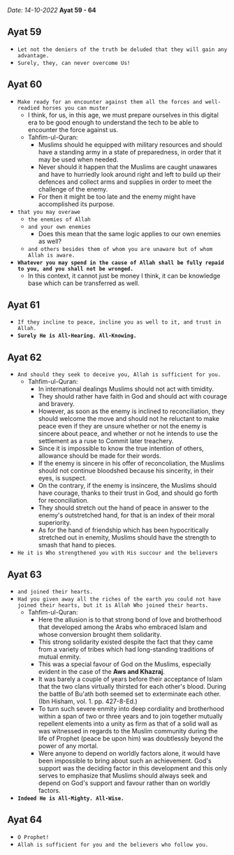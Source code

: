 *Date: 14-10-2022*
**Ayat 59 - 64**

## Ayat 59

- `Let not the deniers of the truth be deluded that they will gain any advantage.`
- `Surely, they, can never overcome Us!`

## Ayat 60

- `Make ready for an encounter against them all the forces and well-readied horses you can muster`
  - I think, for us, in this age, we must prepare ourselves in this digital era to be good enough to understand the tech to be able to encounter the force against us.
  - Tahfim-ul-Quran:
    - Muslims should he equipped with military resources and should have a standing army in a state of preparedness, in order that it may be used when needed.
    - Never should it happen that the Muslims are caught unawares and have to hurriedly look around right and left to build up their defences and collect arms and supplies in order to meet the challenge of the enemy.
    - For then it might be too late and the enemy might have accomplished its purpose.
- `that you may overawe`
  - `the enemies of Allah`
  - `and your own enemies`
    - Does this mean that the same logic applies to our own enemies as well?
  - `and others besides them of whom you are unaware but of whom Allah is aware.`
- **`Whatever you may spend in the cause of Allah shall be fully repaid to you, and you shall not be wronged.`**
  - In this context, it cannot just be money I think, it can be knowledge base which can be transferred as well.

## Ayat 61

- `If they incline to peace, incline you as well to it, and trust in Allah.`
- **`Surely He is All-Hearing. All-Knowing.`**

## Ayat 62

- `And should they seek to deceive you, Allah is sufficient for you.`
  - Tahfim-ul-Quran:
    - In international dealings Muslims should not act with timidity.
    - They should rather have faith in God and should act with courage and bravery. 
    - However, as soon as the enemy is inclined to reconciliation, they should welcome the move and should not he reluctant to make peace even if they are unsure whether or not the enemy is sincere about peace, and whether or not he intends to use the settlement as a ruse to Commit later treachery.
    - Since it is impossible to know the true intention of others, allowance should be made for their words.
    - If the enemy is sincere in his offer of reconcoliation, the Muslims should not continue bloodshed because his sincerity, in their eyes, is suspect.
    - On the contrary, if the enemy is insincere, the Muslims should have courage, thanks to their trust in God, and should go forth for reconciliation.
    - They should stretch out the hand of peace in answer to the enemy's outstretched hand, for that is an index of their moral superiority.
    - As for the hand of friendship which has been hypocritically stretched out in enemity, Muslims should have the strength to smash that hand to pieces.
- `He it is Who strengthened you with His succour and the believers`

## Ayat 63

- `and joined their hearts.`
- `Had you given away all the riches of the earth you could not have joined their hearts, but it is Allah Who joined their hearts.`
  - Tahfim-ul-Quran:
    - Here the allusion is to that strong bond of love and brotherhood that developed among the Arabs who embraced Islam and whose conversion brought them solidarity. 
    - This strong solidarity existed despite the fact that they came from a variety of tribes which had long-standing traditions of mutual enmity.
    - This was a special favour of God on the Muslims, especially evident in the case of the **Aws and Khazraj**.
    - It was barely a couple of years before their acceptance of Islam that the two clans virtually thirsted for each other's blood. During the battle of Bu'ath both seemed set to exterminate each other. (Ibn Hisham, vol. 1. pp. 427-8-Ed.)
    - To turn such severe enmity into deep cordiality and brotherhood within a span of two or three years and to join together mutually repellent elements into a unity as firm as that of a solid wall as was witnessed in regards to the Muslim community during the life of Prophet (peace be upon him) was doubtlessly beyond the power of any mortal.
    - Were anyone to depend on worldly factors alone, it would have been impossible to bring about such an achievement. God's support was the deciding factor in this development and this only serves to emphasize that Muslims should always seek and depend on God's support and favour rather than on worldly factors.
- **`Indeed He is All-Mighty. All-Wise.`**

## Ayat 64

- `O Prophet!`
- `Allah is sufficient for you and the believers who follow you.`